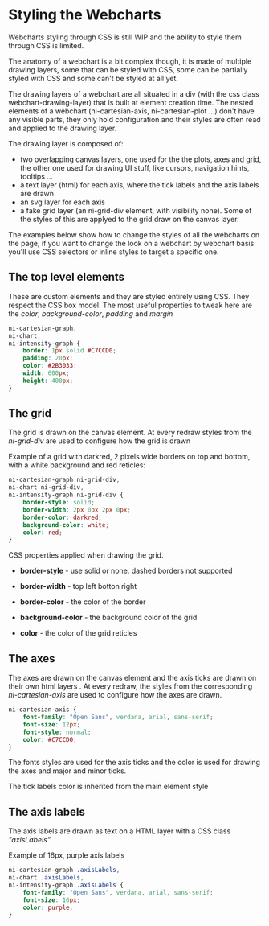 # Styling the Webcharts

Webcharts styling through CSS is still WIP and the ability to style them through
CSS is limited.

The anatomy of a webchart is a bit complex though, it is made of multiple drawing
layers, some that can be styled with CSS, some can be partially styled with CSS
and some can't be styled at all yet.

The drawing layers of a webchart are all situated in a div (with the css class
webchart-drawing-layer) that is built at element creation time. The nested
elements of a webchart (ni-cartesian-axis, ni-cartesian-plot ...) don't have
any visible parts, they only hold configuration and their styles are often
read and applied to the drawing layer.

The drawing layer is composed of:

* two overlapping canvas layers, one used for the the plots, axes and grid,
the other one used for drawing UI stuff, like cursors, navigation hints,
tooltips ...
* a text layer (html) for each axis, where the tick labels and the
axis labels are drawn
* an svg layer for each axis
* a fake grid layer (an ni-grid-div element, with visibility none). Some of the
styles of this are applyed to the grid draw on the canvas layer.

The examples below show how to change the styles of all the webcharts on the
page, if you want to change the look on a webchart by webchart basis you'll use
CSS selectors or inline styles to target a specific one.



## The top level elements

These are custom elements and they are styled entirely using CSS. They respect
the CSS box model. The most useful properties to tweak here are the *color*,
*background-color*, *padding* and *margin*


```css
ni-cartesian-graph,
ni-chart,
ni-intensity-graph {
    border: 1px solid #C7CCD0;
    padding: 20px;
    color: #2B3033;
    width: 600px;
    height: 400px;
}
```


## The grid

The grid is drawn on the canvas element. At every redraw styles from
the *ni-grid-div* are used to configure how the grid is drawn

Example of a grid with darkred, 2 pixels wide borders on top and bottom,
with a white background and red reticles:

```css
ni-cartesian-graph ni-grid-div,
ni-chart ni-grid-div,
ni-intensity-graph ni-grid-div {
    border-style: solid;
    border-width: 2px 0px 2px 0px;
    border-color: darkred;
    background-color: white;
    color: red;
}
```

CSS properties applied when drawing the grid.


* **border-style** - use solid or none. dashed borders not supported

* **border-width** - top left botton right

* **border-color** - the color of the border

* **background-color** - the background color of the grid

* **color** - the color of the grid reticles

## The axes

The axes are drawn on the canvas element and the axis ticks are drawn on their
own html layers . At every redraw, the styles from the corresponding
*ni-cartesian-axis* are used to configure how the axes are drawn.

```css
ni-cartesian-axis {
    font-family: "Open Sans", verdana, arial, sans-serif;
    font-size: 12px;
    font-style: normal;
    color: #C7CCD0;
}
```

The fonts styles are used for the axis ticks and the color is used for drawing the
axes and major and minor ticks.

The tick labels color is inherited from the main element style


## The axis labels

The axis labels are drawn as text on a HTML layer with a CSS class
*"axisLabels"*

Example of 16px, purple axis labels

```css
ni-cartesian-graph .axisLabels,
ni-chart .axisLabels,
ni-intensity-graph .axisLabels {
    font-family: "Open Sans", verdana, arial, sans-serif;
    font-size: 16px;
    color: purple;
}
```

